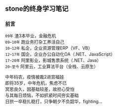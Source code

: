 ## stone的终身学习笔记

### 前言

`09年` 渣3本毕业，金融危机  
`09~10年` 跑业务打杂工养活自己  
`10~12年` 私企，企业资源管理ERP（VF、VB）  
`12~17年` 国企，企业办公自动化OA（.NET、JavaScript）  
`17~20年` 阿里影业，影城售票系统（.NET、Java）  
`20~至今` 阿里云，工业算法平台（全栈、云原生）  

中年码农，疫情被裁2进宫福娃  
即将35岁，中年危机，焦虑不已  
冥思良久，因基础较差，故担心受怕    
与其每日烦恼，不如抓紧时间夯实基础  
日拱一卒稳扎稳打，只争朝夕不负韶华，fighting...